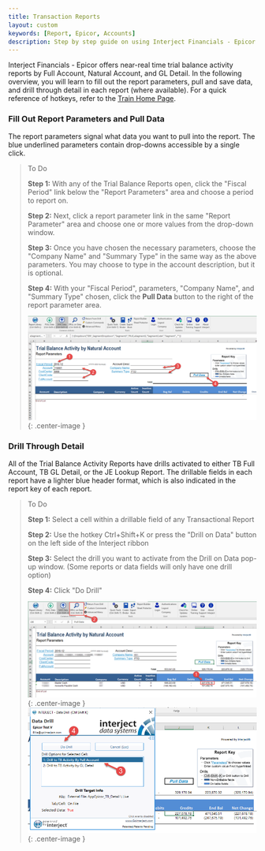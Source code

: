 ```yaml
---
title: Transaction Reports
layout: custom
keywords: [Report, Epicor, Accounts]
description: Step by step guide on using Interject Financials - Epicor Transaction reports.
---
```


Interject Financials - Epicor offers near-real time trial balance activity reports by Full Account, Natural Account, and GL Detail. In the following overview, you will learn to fill out the report parameters, pull and save data, and drill through detail in each report \(where available\). For a quick reference of hotkeys, refer to the [Train Home Page](https://docs.gointerject.com/bApps/bFinancials/The-Basics.html).


### Fill Out Report Parameters and Pull Data

The report parameters signal what data you want to pull into the report. The blue underlined parameters contain drop-downs accessible by a single click.

> To Do
>
> **Step 1:** With any of the Trial Balance Reports open, click the "Fiscal Period" link below the "Report Parameters" area and choose a period to report on.
>
> **Step 2:** Next, click a report parameter link in the same "Report Parameter" area and choose one or more values from the drop-down window.
>
> **Step 3:** Once you have chosen the necessary parameters, choose the "Company Name" and "Summary Type" in the same way as the above parameters. You may choose to type in the account description, but it is optional.
>
> **Step 4:** With your "Fiscal Period", parameters, "Company Name", and "Summary Type" chosen, click the **Pull Data** button to the right of the report parameter area.
>
> ![Transaction Report 1](/images/Train/TransactionRpt1.png){: .center-image }
>

### Drill Through Detail

All of the Trial Balance Activity Reports have drills activated to either TB Full Account, TB GL Detail, or the JE Lookup Report. The drillable fields in each report have a lighter blue header format, which is also indicated in the report key of each report. 

> To Do
>
> **Step 1:** Select a cell within a drillable field of any Transactional Report
>
> **Step 2:** Use the hotkey Ctrl+Shift+K or press the "Drill on Data" button on the left side of the Interject ribbon
>
> **Step 3:** Select the drill you want to activate from the Drill on Data pop-up window. \(Some reports or data fields will only have one drill option\)
>
> **Step 4:** Click "Do Drill"
>
> ![Transaction Report 1](/images/Train/TransactionRptDrill.png){: .center-image }
> ![Transaction Report 1](/images/Train/TransactionRptDrill2.png){: .center-image }
>